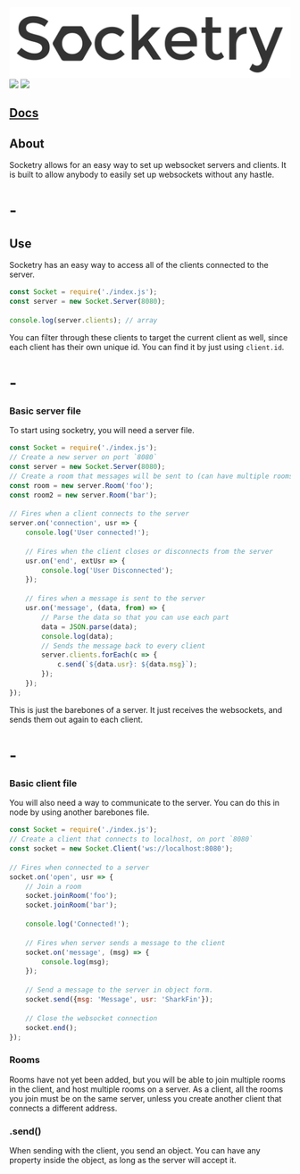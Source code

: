 <img src='./docs/images/Words.png'><br/>
<img src='https://travis-ci.org/PlayBy/Socketry.svg?branch=master'>
<img src='https://ci.appveyor.com/api/projects/status/lkhnwcrii036fphh?svg=true'>

## [Docs](https://playby.github.io/Socketry/)

## About

Socketry allows for an easy way to set up websocket servers and clients. It is built to allow anybody to easily set up websockets without any hastle. 
# -
## Use
Socketry has an easy way to access all of the clients connected to the server.<br/>
```js
const Socket = require('./index.js');
const server = new Socket.Server(8080);

console.log(server.clients); // array
```
You can filter through these clients to target the current client as well, since each client has their own unique id. You can find it by just using `client.id`.<br/>
# -
### Basic server file
To start using socketry, you will need a server file. <br/>
```js
const Socket = require('./index.js');
// Create a new server on port `8080`
const server = new Socket.Server(8080);
// Create a room that messages will be sent to (can have multiple rooms)
const room = new server.Room('foo');
const room2 = new server.Room('bar');

// Fires when a client connects to the server
server.on('connection', usr => {
    console.log('User connected!');
    
    // Fires when the client closes or disconnects from the server
    usr.on('end', extUsr => {
        console.log('User Disconnected');
    });
    
    // fires when a message is sent to the server
    usr.on('message', (data, from) => {
        // Parse the data so that you can use each part
        data = JSON.parse(data);
        console.log(data);
        // Sends the message back to every client
        server.clients.forEach(c => {
            c.send(`${data.usr}: ${data.msg}`);
        });
    });
});
```
This is just the barebones of a server. It just receives the websockets, and sends them out again to each client.
# -
### Basic client file
You will also need a way to communicate to the server. You can do this in node by using another barebones file.
```js
const Socket = require('./index.js');
// Create a client that connects to localhost, on port `8080`
const socket = new Socket.Client('ws://localhost:8080');

// Fires when connected to a server
socket.on('open', usr => {
    // Join a room
    socket.joinRoom('foo');
    socket.joinRoom('bar');

    console.log('Connected!');

    // Fires when server sends a message to the client
    socket.on('message', (msg) => {
        console.log(msg);
    });

    // Send a message to the server in object form.
    socket.send({msg: 'Message', usr: 'SharkFin'});

    // Close the websocket connection
    socket.end();
});
```

### Rooms
Rooms have not yet been added, but you will be able to join multiple rooms in the client, and host multiple rooms on a server. As a client, all the rooms you join must be on the same server, unless you create another client that connects a different address. 

### .send()
When sending with the client, you send an object. You can have any property inside the object, as long as the server will accept it. 